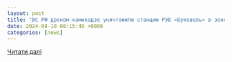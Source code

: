 ```yaml
---
layout: post
title: "ВС РФ дроном-камикадзе уничтожили станцию РЭБ «Буковель» в зоне СВО"
date: 2024-08-10 08:15:49 +0000
categories: [news]
---
```


[Читати далі](https://tass.ru/armiya-i-opk/21573693)
